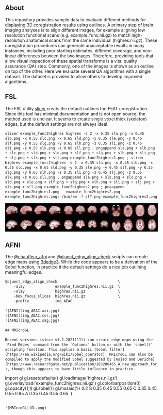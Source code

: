 ## About

This repository provides sample data to evaluate different methods for displaying 3D coregistration results using outlines. A primary step of brain imaging analyses is to align different images, for example aligning low resolution functional scans  (e.g. example_func.nii.gz) to match high-resolution anatomical scans from the same individual (highres.nii.gz). These coregistration procedures can generate unacceptable results in many instances, including poor starting estimates, different coverage, and non-linear differences between the two images. Therefore, providing tools that allow visual inspection of these spatial transforms is a vital quality assurance (QA) step. Commonly, one of the images is shown as an outline on top of the other. Here we evaluate several QA algorithms with a single dataset. The dataset is provided to allow others to develop improved algorithms.

## FSL

The FSL utility [slicer](https://fsl.fmrib.ox.ac.uk/fsl/fslwiki/Miscvis) creats the default outlines the FEAT coregistration. Since this tool has minimal documentation and is not open source, the method used is unclear. It seems to create single voxel thick (skeleton) edges, but the default settings are not always ideal.

```
slicer example_func2highres highres -s 2 -x 0.35 sla.png -x 0.45 slb.png -x 0.55 slc.png -x 0.65 sld.png -y 0.35 sle.png -y 0.45 slf.png -y 0.55 slg.png -y 0.65 slh.png -z 0.35 sli.png -z 0.45 slj.png -z 0.55 slk.png -z 0.65 sll.png ; pngappend sla.png + slb.png + slc.png + sld.png + sle.png + slf.png + slg.png + slh.png + sli.png + slj.png + slk.png + sll.png example_func2highres1.png ; slicer highres example_func2highres -s 2 -x 0.35 sla.png -x 0.45 slb.png -x 0.55 slc.png -x 0.65 sld.png -y 0.35 sle.png -y 0.45 slf.png -y 0.55 slg.png -y 0.65 slh.png -z 0.35 sli.png -z 0.45 slj.png -z 0.55 slk.png -z 0.65 sll.png ; pngappend sla.png + slb.png + slc.png + sld.png + sle.png + slf.png + slg.png + slh.png + sli.png + slj.png + slk.png + sll.png example_func2highres2.png ; pngappend example_func2highres1.png - example_func2highres2.png example_func2highres.png; /bin/rm -f sl?.png example_func2highres2.png
```

![FSL](example_func2highres.png)

## AFNI

The [@chauffeur_afni](https://afni.nimh.nih.gov/pub/dist/doc/program_help/@chauffeur_afni.html) and [@djunct_edgy_align_check](https://afni.nimh.nih.gov/pub/dist/doc/program_help/@djunct_edgy_align_check.html) scripts can create edge maps using [3dedge3](https://afni.nimh.nih.gov/pub/dist/doc/htmldoc/programs/3dedge3_sphx.html). While the code appears to be a derivation of the Sobel function, in practice it the default settings do a nice job outlining meaningful edges.
```
@djunct_edgy_align_check                            \
    -ulay              example_func2highres.nii.gz  \
    -olay              highres.nii.gz               \
    -box_focus_slices  highres.nii.gz               \
    -prefix            img_AEAC

![AFNI](img_AEAC.axi.jpg)
![AFNI](img_AEAC.cor.jpg)
![AFNI](img_AEAC.sag.jpg)

## MRIcroGL

Recent versions (since v1.2.20211111) can create edge maps using the `Find Edges` command from the `Options` button or with the `sobel()` scripting function. This applies a basic [Sobel filter](https://en.wikipedia.org/wiki/Sobel_operator). MRIcroGL can also be compiled to apply the modified Sobel suggested by [Asjad and Deriche](https://www.researchgate.net/publication/283280465_A_new_approach_for_salt_dome_detection_using_a_3D_multidirectional_edge_detector
), though this appears to have little influence in practice.
```
import gl
gl.resetdefaults()
gl.loadimage('highres.nii.gz')
gl.overlayload('example_func2highres.nii.gz')
gl.colorbarposition(0)
gl.opacity(1,1)
gl.sobel(1)
gl.mosaic('H 0.2 S 0.35 0.45 0.55 0.65 C  0.35 0.45 0.55 0.65 A 0.35 0.45 0.55 0.65 ')
```

![MRIcroGL](GL.png)
